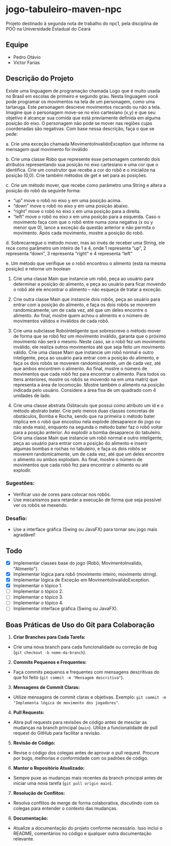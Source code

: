 # jogo-tabuleiro-maven-npc
Projeto destinado à segunda nota de trabalho do npc1, pela disciplina de POO na Universidade Estadual do Ceará

## Equipe
- Pedro Otávio
- Victor Farias

## Descrição do Projeto
Existe uma linguagem de programação chamada Logo que é muito usada no Brasil em
escolas de primeiro e segundo grau. Nesta linguagem você pode programar os
movimentos na tela de um personagem, como uma tartaruga. Este personagem descreve
movimentos riscando ou não a tela. Imagine que o personagem move-se no eixo
cartesiano (x,y) e que seu objetivo é alcançar sua comida que está previamente definida
em alguma posição do eixo. O personagem não pode se mover nas regiões cujas
coordenadas são negativas. Com base nessa descrição, faça o que se pede:

a. Crie uma exceção chamada MovimentoInvalidoException que informe na mensagem
qual movimento foi inválido

b. Crie uma classe Robo que represente esse personagem contendo dois atributos
representando sua posição no eixo cartesiano e uma cor que o identifica. Crie um
construtor que recebe a cor do robô e o inicialize na posição (0,0). Crie também
métodos de get e set para as posições.

c. Crie um método mover, que recebe como parâmetro uma String e altera a posição do
robô da seguinte forma:
- “up” move o robô no eixo y em uma posição acima.
- “down” move o robô no eixo y em uma posição abaixo.
- “right” move o robô no eixo x em uma posição para a direita.
- “left” move o robô no eixo x em uma posição para a esquerda.
Caso o movimento faça com que o robô entre numa zona negativa (x ou y menor que
0), lance a exceção da questão anterior e não permita o movimento. Após cada
movimento, mostre a posição do robô.

d. Sobrecarregue o método mover, mas ao invés de receber uma String, ele rece como
parâmetro um inteiro de 1 a 4, onde 1 representa “up”, 2 representa “down”, 3
representa “right” e 4 representa “left”

e. Um método que verifique se o robô encontrou o alimento (está na mesma posição) e
retorne um boolean

1) Crie uma classe Main que instancie um robô, peça ao usuário para determinar a
posição do alimento, e peça ao usuário para ficar movendo o robô até ele encontrar o
alimento – não esqueça de tratar a exceção.

2) Crie outra classe Main que instancie dois robôs, peça ao usuário para entrar com a
posição do alimento, e faça os dois robôs se moverem randomicamente, um de cada vez,
até que um deles encontre o alimento. Ao final, mostre quem achou o alimento e o
número de movimentos válidos e inválidos de cada robô.

3) Crie uma subclasse RoboInteligente que sobrescreve o método mover de forma que
se robô fez um movimento inválido, garanta que o próximo movimento não será o
mesmo. Neste caso, se o robô fez um movimento inválido, ele realiza outros
movimentos até que seja feito um movimento válido.
Crie uma classe Main que instancie um robô normal e outro inteligente, peça ao usuário
para entrar com a posição do alimento, e faça os dois robôs se moverem
randomicamente, um de cada vez, até que ambos encontrem o alimento. Ao final,
mostre o número de movimentos que cada robô fez para encontrar o alimento.
Para todos os itens anteriores, mostre os robôs se movendo na em uma matriz que
representa a área de locomoção. Mostre também o alimento na posição indicada pelo
usuário. Considere a área fixa de um quadrado com 4 unidades de lado.

4) Crie uma classe abstrata Osbtaculo que possui como atributo um id e o método
abstrato bater. Crie pelo menos duas classes concretas de obstáculos, Bomba e Rocha,
sendo que na primeira o método bater implica em o robô que encostou nela explode
(desaparece do jogo ou não anda mais), enquanto na segunda o método bater faz o robô
voltar para a posição anterior. Ao explodir a bomba desaparece do tabuleiro.
Crie uma classe Main que instancie um robô normal e outro inteligente, peça ao usuário
para entrar com a posição do alimento e inserir algumas bombas e rochas no tabuleiro, e
faça os dois robôs se moverem randomicamente, um de cada vez, até que um deles
encontre o alimento ou ambos explodam. Ao final, mostre o número de movimentos que
cada robô fez para encontrar o alimento ou até explodir.

### Sugestões:
- Verificar uso de cores para colocar nos robôs.
- Use mecanismos para retardar a execução de forma que seja possível ver os robôs se
mexendo.

### Desafio:
- Use a interface gráfica (Swing ou JavaFX) para tornar seu jogo mais agradável!

## Todo
- [x] Implementar classes base do jogo (Robô, MovimentoInvalido, "Alimento").
- [x] Implementar lógica para robô (movimento inteiro, movimento string).
- [x] Implementar lógica de Exceção em MovimentoInvalidoException.
- [x] Implementar o tópico 1.
- [ ] Implementar o tópico 2.
- [ ] Implementar o tópico 3.
- [ ] Implementar o tópico 4.
- [ ] Implementar interface gráfica (Swing ou JavaFX).

## Boas Práticas de Uso do Git para Colaboração
1. **Criar Branches para Cada Tarefa:**
  - Crie uma nova branch para cada funcionalidade ou correção de bug (`git checkout -b nome-da-branch`).

2. **Commits Pequenos e Frequentes:**
  - Faça commits pequenos e frequentes com mensagens descritivas do que foi feito (`git commit -m "Mensagem descritiva"`).

3. **Mensagens de Commit Claras:**
  - Utilize mensagens de commit claras e objetivas. Exemplo: `git commit -m "Implementa lógica de movimento dos jogadores"`.

4. **Pull Requests:**
  - Abra pull requests para revisões de código antes de mesclar as mudanças na branch principal (`main`). Utilize a funcionalidade de pull request do GitHub para facilitar a revisão.

5. **Revisão de Código:**
  - Revise o código dos colegas antes de aprovar o pull request. Procure por bugs, melhorias e conformidade com os padrões de código.

6. **Manter o Repositório Atualizado:**
  - Sempre puxe as mudanças mais recentes da branch principal antes de iniciar uma nova tarefa (`git pull origin main`).

7. **Resolução de Conflitos:**
  - Resolva conflitos de merge de forma colaborativa, discutindo com os colegas para entender o contexto das mudanças.

8. **Documentação:**
  - Atualize a documentação do projeto conforme necessário. Isso inclui o README, comentários no código e qualquer outra documentação relevante.
